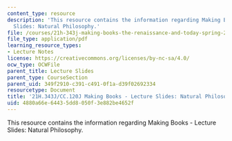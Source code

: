 ```yaml
---
content_type: resource
description: 'This resource contains the information regarding Making Books - Lecture
  Slides: Natural Philosophy.'
file: /courses/21h-343j-making-books-the-renaissance-and-today-spring-2016/4880a66e64435dd8050f3e882be4652f_MIT21H_343JS16_Philo.pdf
file_type: application/pdf
learning_resource_types:
- Lecture Notes
license: https://creativecommons.org/licenses/by-nc-sa/4.0/
ocw_type: OCWFile
parent_title: Lecture Slides
parent_type: CourseSection
parent_uid: 349f2910-c391-c491-0f1a-d39f02692334
resourcetype: Document
title: '21H.343J/CC.120J Making Books - Lecture Slides: Natural Philosophy'
uid: 4880a66e-6443-5dd8-050f-3e882be4652f
---
```

This resource contains the information regarding Making Books - Lecture Slides: Natural Philosophy.